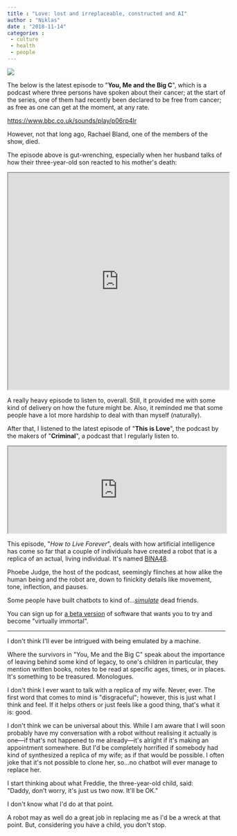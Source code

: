 ```yaml
---
title : "Love: lost and irreplaceable, constructed and AI"
author : "Niklas"
date : "2018-11-14"
categories : 
 - culture
 - health
 - people
---
```


![](https://niklasblog.com/wp-content/bjorkallisfulloflove.jpg)

The below is the latest episode to "**You, Me and the Big C**", which is a podcast where three persons have spoken about their cancer; at the start of the series, one of them had recently been declared to be free from cancer; as free as one can get at the moment, at any rate.

https://www.bbc.co.uk/sounds/play/p06rp4lr

However, not that long ago, Rachael Bland, one of the members of the show, died.

The episode above is gut-wrenching, especially when her husband talks of how their three-year-old son reacted to his mother's death:

<iframe width="510" height="500" src="https://www.bbc.co.uk/programmes/p06rmxwt/player"></iframe>

A really heavy episode to listen to, overall. Still, it provided me with some kind of delivery on how the future might be. Also, it reminded me that some people have a lot more hardship to deal with than myself (naturally).

After that, I listened to the latest episode of "**This is Love**", the podcast by the makers of "**Criminal**", a podcast that I regularly listen to.

<iframe height="200" width="100%" src="https://play.prx.org/e?uf=https%3A%2F%2Ff.prxu.org%2F119%2Ffeed-rss.xml&amp;ge=prx_119_be1bcfe1-0d11-4cea-b7f7-98caf4eab932&amp;gs=_blank"></iframe>

This episode, "_How to Live Forever_", deals with how artificial intelligence has come so far that a couple of individuals have created a robot that is a replica of an actual, living individual. It's named [BINA48](https://en.wikipedia.org/wiki/BINA48).

Phoebe Judge, the host of the podcast, seemingly flinches at how alike the human being and the robot are, down to finickity details like movement, tone, inflection, and pauses.

Some people have built chatbots to kind of..._[simulate](https://qz.com/1367185/could-ai-allow-you-to-live-forever/)_ dead friends.

You can sign up for [a beta version](https://www.techemergence.com/these-three-companies-want-to-use-a-i-to-help-humans-live-forever/) of software that wants you to try and become "virtually immortal".

* * *

I don't think I'll ever be intrigued with being emulated by a machine.

Where the survivors in "You, Me and the Big C" speak about the importance of leaving behind some kind of legacy, to one's children in particular, they mention written books, notes to be read at specific ages, times, or in places. It's something to be treasured. Monologues.

I don't think I ever want to talk with a replica of my wife. Never, ever. The first word that comes to mind is "disgraceful"; however, this is just what I think and feel. If it helps others or just feels like a good thing, that's what it is: good.

I don't think we can be universal about this. While I am aware that I will soon probably have my conversation with a robot without realising it actually is one—if that's not happened to me already—it's alright if it's making an appointment somewhere. But I'd be completely horrified if somebody had kind of synthesized a replica of my wife; as if that would be possible. I often joke that it's not possible to clone her, so...no chatbot will ever manage to replace her.

I start thinking about what Freddie, the three-year-old child, said: "Daddy, don't worry, it's just us two now. It'll be OK."

I don't know what I'd do at that point.

A robot may as well do a great job in replacing me as I'd be a wreck at that point. But, considering you have a child, you don't stop.
